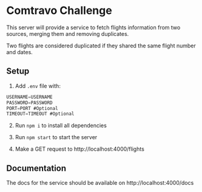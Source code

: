 # Comtravo Challenge

This server will provide a service to fetch flights information from two sources, merging them and removing duplicates.

Two flights are considered duplicated if they shared the same flight number and dates.

## Setup 

1) Add `.env` file with:

```js
USERNAME=USERNAME
PASSWORD=PASSWORD
PORT=PORT #Optional
TIMEOUT=TIMEOUT #Optional
```

2) Run `npm i` to install all dependencies

3) Run `npm start` to start the server

4) Make a GET request to http://localhost:4000/flights

## Documentation

The docs for the service should be available on http://localhost:4000/docs
